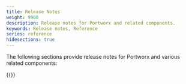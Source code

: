 ```yaml
---
title: Release Notes
weight: 9900
description: Release notes for Portworx and related components.
keywords: Release notes, Reference
series: reference
hidesections: true
---
```

The following sections provide release notes for Portworx and various related components:

{{<homelist series="release-notes" seriesExternal="https://github.com/libopenstorage/stork/releases | Stork release notes | Release notes for the Stork component">}}
